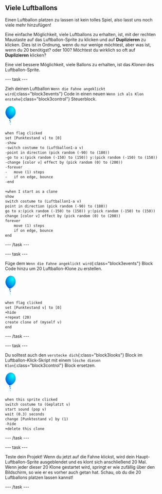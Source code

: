 ## Viele Luftballons

Einen Luftballon platzen zu lassen ist kein tolles Spiel, also lasst uns noch viele mehr hinzufügen!

Eine einfache Möglichkeit, viele Luftballons zu erhalten, ist, mit der rechten Maustaste auf das Luftballon-Sprite zu klicken und auf **Duplizieren** zu klicken. Dies ist in Ordnung, wenn du nur wenige möchtest, aber was ist, wenn du 20 benötigst? oder 100? Möchtest du wirklich so oft auf **Duplizieren** klicken?

Eine viel bessere Möglichkeit, viele Ballons zu erhalten, ist das _Klonen_ des Luftballon-Sprite.

--- task ---

Zieh deinen Luftballon `Wenn die Fahne angeklickt wird`{:class="block3events"} Code in einen neuen `Wenn ich als Klon enstehe`{:class="block3control"} Steuerblock.

![Luftballon-Sprite](images/balloon-sprite.png)

```blocks3
when flag clicked
set [Punktestand v] to [0]
-show
-switch costume to (Luftballon1-a v)
-point in direction (pick random (-90) to (180))
-go to x:(pick random (-150) to (150)) y:(pick random (-150) to (150))
-change [color v] effect by (pick random (0) to (200))
-forever
-   move (1) steps
-   if on edge, bounce
-end

+when I start as a clone
show
switch costume to (Luftballon1-a v)
point in direction (pick random (-90) to (180))
go to x:(pick random (-150) to (150)) y:(pick random (-150) to (150))
change [color v] effect by (pick random (0) to (200))
forever
    move (1) steps
    if on edge, bounce
end
```

--- /task ---

--- task ---

Füge dem `Wenn die Fahne angeklickt wird`{:class="block3events"} Block Code hinzu um 20 Luftballon-Klone zu erstellen.

![Luftballon-Sprite](images/balloon-sprite.png)

```blocks3
when flag clicked
set [Punktestand v] to [0]
+hide
+repeat (20)
create clone of (myself v)
end
```

--- /task ---

--- task ---

Du solltest auch den `verstecke dich`{:class="block3looks"} Block im Luftballon-Klick-Skript mit einem `lösche diesen Klon`{:class="block3control"} Block ersetzen.

![Luftballon-Sprite](images/balloon-sprite.png)

```blocks3
when this sprite clicked
switch costume to (Geplatzt v)
start sound (pop v)
wait (0.3) seconds
change [Punktestand v] by (1)
-hide
+delete this clone
```

--- /task ---


--- task ---

Teste dein Projekt! Wenn du jetzt auf die Fahne klickst, wird dein Haupt-Luftballon-Sprite ausgeblendet und es klont sich anschließend 20 Mal. Wenn jeder dieser 20 Klone gestartet wird, springt er wie zufällig über den Bildschirm, so wie er es vorher auch getan hat. Schau, ob du die 20 Luftballons platzen lassen kannst!

--- /task ---

